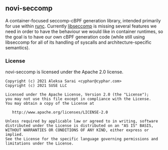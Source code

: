 ## novi-seccomp ##

A container-focused seccomp-cBPF generation library, intended primarily for use
within [runc][runc]. Currently [libseccomp][libseccomp] is missing several
features we need in order to have the behaviour we would like in container
runtimes, so the goal is to have our own cBPF generation code (while still
using libseccomp for all of its handling of syscalls and architecture-specific
semantics).

[runc]: https://github.com/opencontainers/runc
[libseccomp]: https://github.com/seccomp/libseccomp

### License ###

novi-seccomp is licensed under the Apache 2.0 license.

```
Copyright (c) 2021 Aleksa Sarai <cyphar@cyphar.com>
Copyright (c) 2021 SUSE LLC

Licensed under the Apache License, Version 2.0 (the "License");
you may not use this file except in compliance with the License.
You may obtain a copy of the License at

   http://www.apache.org/licenses/LICENSE-2.0

Unless required by applicable law or agreed to in writing, software
distributed under the License is distributed on an "AS IS" BASIS,
WITHOUT WARRANTIES OR CONDITIONS OF ANY KIND, either express or implied.
See the License for the specific language governing permissions and
limitations under the License.
```
